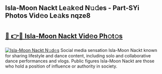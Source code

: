 ## Isla-Moon Nackt Le𝚊k𝚎d N𝚞𝚍es - Part-SYi Photos Vid𝚎o Le𝚊ks nqze8

# <h2><a href="http://fb9wal.evod.top/?m=Isla-Moon+Nackt">🔗 👉🔴 Isla-Moon Nackt Vid𝚎o Ph𝚘t𝚘s</a></h2>

[![Isla-Moon Nackt N𝚞d𝚎s](https://i.imgur.com/8V9OHl7.gif)](http://fb9wal.evod.top/?m=Isla-Moon+Nackt)
Social media sensation Isla-Moon Nackt known for sharing lifestyle and dance content, including solo and collaborative dance performances and vlogs. Public figures Isla-Moon Nackt are those who hold a position of influence or authority in society. 
